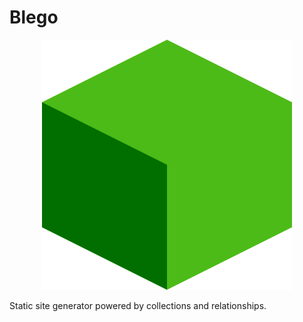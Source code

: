 # Blego

<p align="center"><img src="https://raw.githubusercontent.com/MattStypa/assets/master/blego/blego.svg"></p>

Static site generator powered by collections and relationships.
